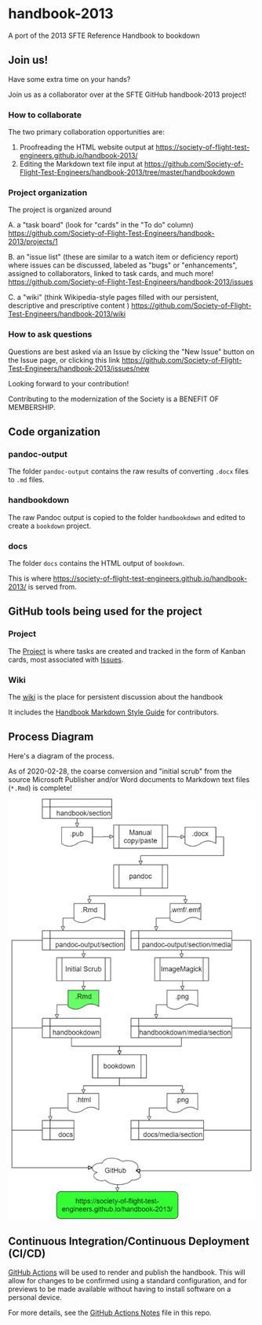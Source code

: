 # handbook-2013

A port of the 2013 SFTE Reference Handbook to bookdown

## Join us!

Have some extra time on your hands?

Join us as a collaborator over at the SFTE GitHub handbook-2013 project!

### How to collaborate

The two primary collaboration opportunities are:

1. Proofreading the HTML website output at https://society-of-flight-test-engineers.github.io/handbook-2013/
1. Editing the Markdown text file input at https://github.com/Society-of-Flight-Test-Engineers/handbook-2013/tree/master/handbookdown

### Project organization

The project is organized around 

A. a "task board" (look for "cards" in the "To do" column) 
https://github.com/Society-of-Flight-Test-Engineers/handbook-2013/projects/1

B. an "issue list" (these are similar to a watch item or deficiency report) where issues can be 
  discussed, 
  labeled as "bugs" or "enhancements", 
  assigned to collaborators, 
  linked to task cards, 
  and much more!
https://github.com/Society-of-Flight-Test-Engineers/handbook-2013/issues

C. a "wiki" (think Wikipedia-style pages filled with our persistent, descriptive and prescriptive content )
https://github.com/Society-of-Flight-Test-Engineers/handbook-2013/wiki

### How to ask questions

Questions are best asked via an Issue by clicking the "New Issue" button on the Issue page, or clicking this link
https://github.com/Society-of-Flight-Test-Engineers/handbook-2013/issues/new

Looking forward to your contribution! 

Contributing to the modernization of the Society is a BENEFIT OF MEMBERSHIP.

## Code organization

### pandoc-output

The folder `pandoc-output` contains the raw results of converting `.docx` files to
`.md` files.

### handbookdown

The raw Pandoc output is copied to the folder `handbookdown` and edited to create a `bookdown` project.

### docs

The folder `docs` contains the HTML output of `bookdown`.

This is where <https://society-of-flight-test-engineers.github.io/handbook-2013/> is served from.

## GitHub tools being used for the project

### Project

The [Project](https://github.com/Society-of-Flight-Test-Engineers/handbook-2013/projects/1) is where tasks are created and tracked in the form of Kanban cards, most associated with [Issues](https://github.com/Society-of-Flight-Test-Engineers/handbook-2013/issues).

### Wiki

The [wiki](https://github.com/Society-of-Flight-Test-Engineers/handbook-2013/wiki) is the place for persistent discussion about the handbook

It includes the [Handbook Markdown Style Guide](https://github.com/Society-of-Flight-Test-Engineers/handbook-2013/wiki/Handbook-Markdown-Style-Guide) for contributors.

## Process Diagram

Here's a diagram of the process.

As of 2020-02-28, the coarse conversion and "initial scrub" from the source Microsoft Publisher and/or Word documents to Markdown text files (`*.Rmd`) is complete! 

![Process Diagram](images/handbook-port-process.png)

## Continuous Integration/Continuous Deployment (CI/CD)

[GitHub Actions](https://github.com/features/actions) will be used to render and publish the handbook. This will allow for changes to be confirmed using a standard configuration, and for previews to be made available without having to install software on a personal device.

For more details, see the [GitHub Actions Notes](dev/gh-actions.md) file in this repo.
